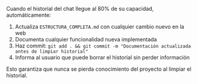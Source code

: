 Cuando el historial del chat llegue al 80% de su capacidad, automáticamente:

1. Actualiza `ESTRUCTURA_COMPLETA.md` con cualquier cambio nuevo en la web
2. Documenta cualquier funcionalidad nueva implementada
3. Haz commit: `git add . && git commit -m "Documentación actualizada antes de limpiar historial"`
4. Informa al usuario que puede borrar el historial sin perder información

Esto garantiza que nunca se pierda conocimiento del proyecto al limpiar el historial.
